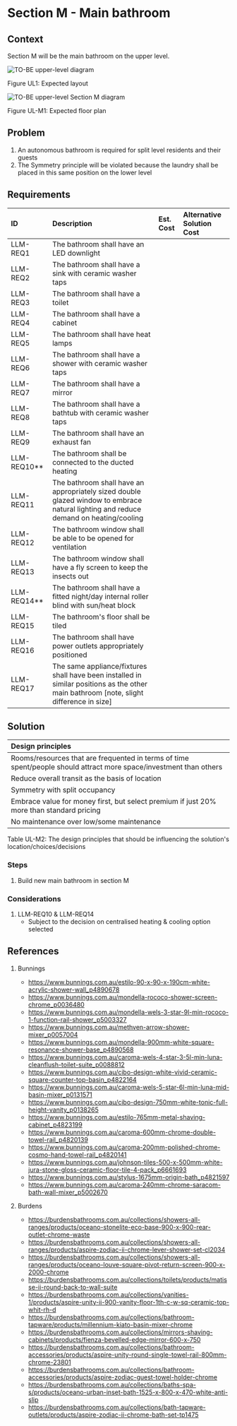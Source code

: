 # Section M - Main bathroom

## Context

Section M will be the main bathroom on the upper level.

![TO-BE upper-level diagram](upper-Level-TO-BE-sections.svg)

Figure UL1: Expected layout

![TO-BE upper-level Section M diagram](Upper-Level-TO-BE-section-M.svg)

Figure UL-M1: Expected floor plan 


## Problem

1. An autonomous bathroom is required for split level residents and their guests
2. The Symmetry principle will be violated because the laundry shall be placed in this same position on the lower level 


## Requirements

|ID|Description|Est. Cost|Alternative Solution Cost|
|:---|:---|:---|:---|
|LLM-REQ1|The bathroom shall have an LED downlight|||
|LLM-REQ2|The bathroom shall have a sink with ceramic washer taps|||
|LLM-REQ3|The bathroom shall have a toilet|||
|LLM-REQ4|The bathroom shall have a cabinet|||
|LLM-REQ5|The bathroom shall have heat lamps|||
|LLM-REQ6|The bathroom shall have a shower with ceramic washer taps|||
|LLM-REQ7|The bathroom shall have a mirror|||
|LLM-REQ8|The bathroom shall have a bathtub with ceramic washer taps|||
|LLM-REQ9|The bathroom shall have an exhaust fan|||
|LLM-REQ10**|The bathroom shall be connected to the ducted heating|||
|LLM-REQ11|The bathroom shall have an appropriately sized double glazed window to embrace natural lighting and reduce demand on heating/cooling|||
|LLM-REQ12|The bathroom window shall be able to be opened for ventilation|||
|LLM-REQ13|The bathroom window shall have a fly screen to keep the insects out|||
|LLM-REQ14**|The bathroom shall have a fitted night/day internal roller blind with sun/heat block|||
|LLM-REQ15|The bathroom's floor shall be tiled|||
|LLM-REQ16|The bathroom shall have power outlets appropriately positioned|||
|LLM-REQ17|The same appliance/fixtures shall have been installed in similar positions as the other main bathroom [note, slight difference in size]|||


## Solution

|Design principles|
|:---|
|Rooms/resources that are frequented in terms of time spent/people should attract more space/investment than others|
|Reduce overall transit as the basis of location|
|Symmetry with split occupancy|
|Embrace value for money first, but select premium if just 20% more than standard pricing|
|No maintenance over low/some maintenance|

Table UL-M2: The design principles that should be influencing the solution's location/choices/decisions

### Steps

1. Build new main bathroom in section M

### Considerations

1. LLM-REQ10 & LLM-REQ14
    - Subject to the decision on centralised heating & cooling option selected


## References

1. Bunnings
    - https://www.bunnings.com.au/estilo-90-x-90-x-190cm-white-acrylic-shower-wall_p4890678
    - https://www.bunnings.com.au/mondella-rococo-shower-screen-chrome_p0036480
    - https://www.bunnings.com.au/mondella-wels-3-star-9l-min-rococo-1-function-rail-shower_p5003327
    - https://www.bunnings.com.au/methven-arrow-shower-mixer_p0057004
    - https://www.bunnings.com.au/mondella-900mm-white-square-resonance-shower-base_p4890568
    - https://www.bunnings.com.au/caroma-wels-4-star-3-5l-min-luna-cleanflush-toilet-suite_p0088812
    - https://www.bunnings.com.au/cibo-design-white-vivid-ceramic-square-counter-top-basin_p4822164
    - https://www.bunnings.com.au/caroma-wels-5-star-6l-min-luna-mid-basin-mixer_p0131571
    - https://www.bunnings.com.au/cibo-design-750mm-white-tonic-full-height-vanity_p0138265
    - https://www.bunnings.com.au/estilo-765mm-metal-shaving-cabinet_p4823199
    - https://www.bunnings.com.au/caroma-600mm-chrome-double-towel-rail_p4820139
    - https://www.bunnings.com.au/caroma-200mm-polished-chrome-cosmo-hand-towel-rail_p4820141
    - https://www.bunnings.com.au/johnson-tiles-500-x-500mm-white-jura-stone-gloss-ceramic-floor-tile-4-pack_p6661693
    - https://www.bunnings.com.au/stylus-1675mm-origin-bath_p4821597
    - https://www.bunnings.com.au/caroma-240mm-chrome-saracom-bath-wall-mixer_p5002670

2. Burdens
    - https://burdensbathrooms.com.au/collections/showers-all-ranges/products/oceano-stonelite-eco-base-900-x-900-rear-outlet-chrome-waste
    - https://burdensbathrooms.com.au/collections/showers-all-ranges/products/aspire-zodiac-ii-chrome-lever-shower-set-cl2034
    - https://burdensbathrooms.com.au/collections/showers-all-ranges/products/oceano-louve-square-pivot-return-screen-900-x-2000-chrome
    - https://burdensbathrooms.com.au/collections/toilets/products/matisse-ii-round-back-to-wall-suite
    - https://burdensbathrooms.com.au/collections/vanities-1/products/aspire-unity-ii-900-vanity-floor-1th-c-w-sq-ceramic-top-whit-rh-d
    - https://burdensbathrooms.com.au/collections/bathroom-tapware/products/millennium-kiato-basin-mixer-chrome
    - https://burdensbathrooms.com.au/collections/mirrors-shaving-cabinets/products/fienza-bevelled-edge-mirror-600-x-750
    - https://burdensbathrooms.com.au/collections/bathroom-accessories/products/aspire-unity-round-single-towel-rail-800mm-chrome-23801
    - https://burdensbathrooms.com.au/collections/bathroom-accessories/products/aspire-zodiac-guest-towel-holder-chrome
    - https://burdensbathrooms.com.au/collections/baths-spa-s/products/oceano-urban-inset-bath-1525-x-800-x-470-white-anti-slip
    - https://burdensbathrooms.com.au/collections/bath-tapware-outlets/products/aspire-zodiac-ii-chrome-bath-set-tp1475

